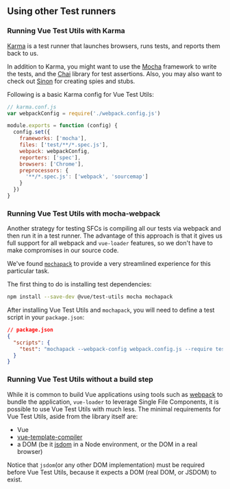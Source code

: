 ## Using other Test runners

### Running Vue Test Utils with Karma

[Karma](http://karma-runner.github.io/) is a test runner that launches browsers, runs tests, and reports them back to us.

In addition to Karma, you might want to use the [Mocha](https://mochajs.org/) framework to write the tests, and the [Chai](http://chaijs.com/) library for test assertions. Also, you may also want to check out [Sinon](http://sinonjs.org/) for creating spies and stubs.

Following is a basic Karma config for Vue Test Utils:

```js
// karma.conf.js
var webpackConfig = require('./webpack.config.js')

module.exports = function (config) {
  config.set({
    frameworks: ['mocha'],
    files: ['test/**/*.spec.js'],
    webpack: webpackConfig,
    reporters: ['spec'],
    browsers: ['Chrome'],
    preprocessors: {
      '**/*.spec.js': ['webpack', 'sourcemap']
    }
  })
}
```

### Running Vue Test Utils with mocha-webpack

Another strategy for testing SFCs is compiling all our tests via webpack and then run it in a test runner. The advantage of this approach is that it gives us full support for all webpack and `vue-loader` features, so we don't have to make compromises in our source code.

We've found [`mochapack`](https://github.com/sysgears/mochapack) to provide a very streamlined experience for this particular task.

The first thing to do is installing test dependencies:

```bash
npm install --save-dev @vue/test-utils mocha mochapack
```

After installing Vue Test Utils and `mochapack`, you will need to define a test script in your `package.json`:

```json
// package.json
{
  "scripts": {
    "test": "mochapack --webpack-config webpack.config.js --require test/setup.js test/**/*.spec.js"
  }
}
```

### Running Vue Test Utils without a build step

While it is common to build Vue applications using tools such as [webpack](https://webpack.js.org/) to bundle the application, `vue-loader` to leverage Single File Components, it is possible to use Vue Test Utils with much less. The minimal requirements for Vue Test Utils, aside from the library itself are:

- Vue
- [vue-template-compiler](https://github.com/vuejs/vue/tree/dev/packages/vue-template-compiler#readme)
- a DOM (be it [jsdom](https://github.com/jsdom/jsdom) in a Node environment, or the DOM in a real browser)

Notice that `jsdom`(or any other DOM implementation) must be required before Vue Test Utils, because it expects a DOM (real DOM, or JSDOM) to exist.
